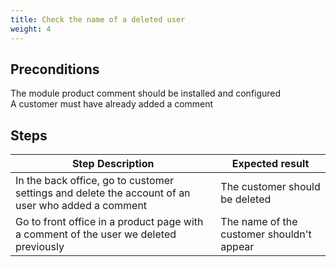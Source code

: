 ```yaml
---
title: Check the name of a deleted user
weight: 4
---
```


## Preconditions

The module product comment should be installed and configured<br />
A customer must have already added a comment
## Steps
| Step Description | Expected result |
| ----- | ----- |
| In the back office, go to customer settings and delete the account of an user who added a comment | The customer should be deleted |
| Go to front office in a product page with a comment of the user we deleted previously | The name of the customer shouldn't appear |
